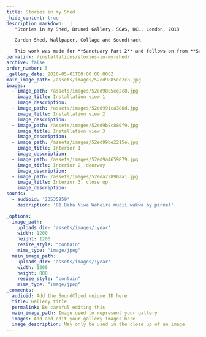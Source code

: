 ```yaml
---
title: Stories in my Shed
_hide_content: true
description_markdown:  |
   "Stories in my Shed, Brunei Gallery, SOAS, UCL, London, 2013

   Garden Shed, Wallpaper, Collage and Soundtrack

   This work was made for **Sanctuary Part 2** and follows on from **Sanctuary Part 1, Home, Away and the Common Ground**,  a project which took place in Kenya in 2011. I approached this work by thinking about the tension between the inside and outside of a 'home'. The garden shed which is usually associated with home can also represent a place of retreat, activity or  even a dwelling for some people.The shed in this work which had a previous life in a friend's garden was reconstructed in the gallery. The outside of the shed was then wall papered with the same design wallpaper as  in **Silverbeach, Sanctuary Part 1**. Having the wallpaper as an outer surfsce of a building aims to reflect something that is irregular and uncertain, feelings which may be experienced by those exiled from their place of origin. The inside of the shed reflects the interior of  a home, lined with cardboard and collaged with Western magazines reflecting the incongruity of different worlds. However within this Sanctuary can also be found in the songs of the songs of Ester Njoki, (Kenyan singer songwriter)  played inside the shed."
permalink: /installations/stories-in-my-shed/
archive: false
order_number: 5
_gallery_date: 2016-05-01T00:00:00.000Z
main_image_path: /assets/images/52ed9885ee2c8.jpg
images:            
  - image_path: /assets/images/52ed9885ee2c8.jpg
    image_title: Installation view 1
    image_description:   
  - image_path: /assets/images/52ed991ca388d.jpg
    image_title: Installation view 2
    image_description: 
  - image_path: /assets/images/52ed9b8c880f9.jpg
    image_title: Installation view 3
    image_description:
  - image_path: /assets/images/52ed99be2215e.jpg
    image_title: Interior 1
    image_description:
  - image_path: /assets/images/52ed9a4659879.jpg
    image_title: Interior 2, doorway
    image_description:
  - image_path: /assets/images/52eda22890aa1.jpg
    image_title: Interior 3, close up
    image_description: 
sounds:
  - audioid: '23535959'
    description: '01 Baba Niwe Waheire mucii wakwa by pinnel'       

_options:
  image_path:
    uploads_dir: 'assets/images/:year'
    width: 1200
    height: 1200
    resize_style: "contain"
    mime_type: "image/jpeg"
  main_image_path:
    uploads_dir: 'assets/images/:year'
    width: 1200
    height: 800
    resize_style: "contain"
    mime_type: "image/jpeg"
_comments:
  audioid: Add the SoundCloud unique ID here
  title: Gallery title
  permalink: Be careful editing this
  main_image_path: Image used to represent your gallery
  images: Add and edit your gallery images here
  image_description: May only be used in the close up of an image
---
```


